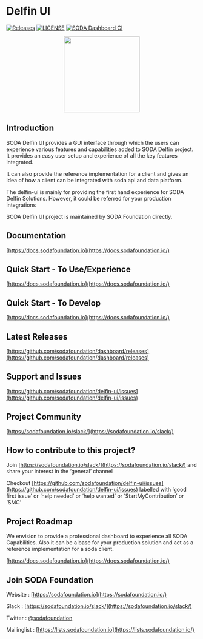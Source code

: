 # Delfin UI

[![Releases](https://img.shields.io/github/release/sodafoundation/dashboard/all.svg?style=flat-square)](https://github.com/sodafoundation/dashboard/releases)
[![LICENSE](https://img.shields.io/github/license/sodafoundation/dashboard.svg?style=flat-square)](https://github.com/sodafoundation/dashboard/blob/master/LICENSE)
[![SODA Dashboard CI](https://github.com/sodafoundation/dashboard/actions/workflows/ci.yml/badge.svg)](https://github.com/sodafoundation/dashboard/actions/workflows/ci.yml)  

<p align="center"><img src="https://user-images.githubusercontent.com/19162717/215458960-3c24f4bc-809a-45d0-bddc-62833b3cdcd3.png" width="200" height="200">
</p>

## Introduction

SODA Delfin UI provides a GUI interface through which the users can experience various features and capabilities added to SODA Delfin project. It provides an easy user setup and experience of all the key features integrated.

It can also provide the reference implementation for a client and gives an idea of how a client can be integrated with soda api and data platform.

The delfin-ui is mainly for providing the first hand experience for SODA Delfin Solutions. 
However, it could be referred for your production integrations

SODA Delfin UI project is maintained by SODA Foundation directly.

## Documentation

[https://docs.sodafoundation.io](https://docs.sodafoundation.io/)

## Quick Start - To Use/Experience

[https://docs.sodafoundation.io](https://docs.sodafoundation.io/)

## Quick Start - To Develop

[https://docs.sodafoundation.io](https://docs.sodafoundation.io/)

## Latest Releases

[https://github.com/sodafoundation/dashboard/releases](https://github.com/sodafoundation/dashboard/releases)

## Support and Issues

[https://github.com/sodafoundation/delfin-ui/issues](https://github.com/sodafoundation/delfin-ui/issues)

## Project Community

[https://sodafoundation.io/slack/](https://sodafoundation.io/slack/)

## How to contribute to this project?

Join [https://sodafoundation.io/slack/](https://sodafoundation.io/slack/) and share your interest in the ‘general’ channel

Checkout [https://github.com/sodafoundation/delfin-ui/issues](https://github.com/sodafoundation/delfin-ui/issues) labelled with ‘good first issue’ or ‘help needed’ or ‘help wanted’ or ‘StartMyContribution’ or ‘SMC’

## Project Roadmap

We envision to provide a professional dashboard to experience all SODA Capabilities. Also it can be a base for your production solution and act as a reference implementation for a soda client.  

[https://docs.sodafoundation.io](https://docs.sodafoundation.io/)

## Join SODA Foundation

Website : [https://sodafoundation.io](https://sodafoundation.io/)

Slack  : [https://sodafoundation.io/slack/](https://sodafoundation.io/slack/)

Twitter  : [@sodafoundation](https://twitter.com/sodafoundation)

Mailinglist  : [https://lists.sodafoundation.io](https://lists.sodafoundation.io/)
